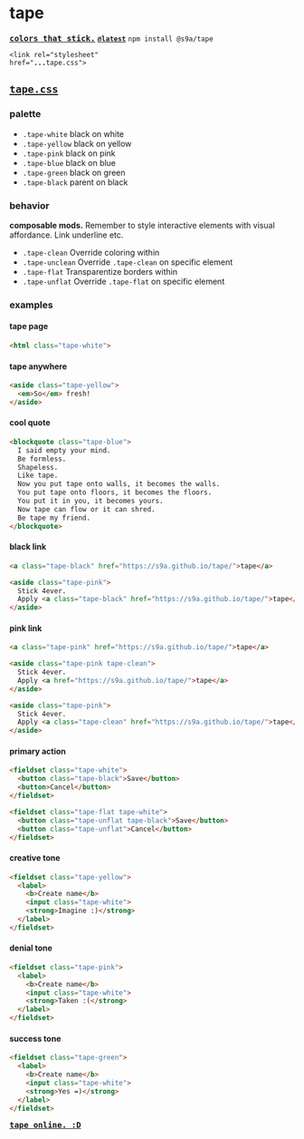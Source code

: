 # tape
[<tt><b>colors that stick.</b></tt>](https://s9a.github.io/tape/) [<b>`@latest`</b>](https://unpkg.com/@s9a/tape@latest) `npm install @s9a/tape`

<code>&lt;link rel="stylesheet" href="<strong>...</strong>tape.css"&gt;</code>

## [`tape.css`](tape.css)

### palette

- `.tape-white` black on white
- `.tape-yellow` black on yellow
- `.tape-pink` black on pink
- `.tape-blue` black on blue
- `.tape-green` black on green
- `.tape-black` parent on black

### behavior

**composable mods.** Remember to style interactive elements with visual affordance. Link underline etc.

- `.tape-clean` Override coloring within
- `.tape-unclean` Override `.tape-clean` on specific element
- `.tape-flat` Transparentize borders within
- `.tape-unflat` Override `.tape-flat` on specific element

### examples

#### tape page

```html
<html class="tape-white">
```

#### tape anywhere

```html
<aside class="tape-yellow">
  <em>So</em> fresh!
</aside>
```

#### cool quote
```html
<blockquote class="tape-blue">
  I said empty your mind.
  Be formless.
  Shapeless.
  Like tape.
  Now you put tape onto walls, it becomes the walls.
  You put tape onto floors, it becomes the floors.
  You put it in you, it becomes yours.
  Now tape can flow or it can shred.
  Be tape my friend.
</blockquote>
```

#### black link

```html
<a class="tape-black" href="https://s9a.github.io/tape/">tape</a>
```

```html
<aside class="tape-pink">
  Stick 4ever.
  Apply <a class="tape-black" href="https://s9a.github.io/tape/">tape</a>
</aside>
```

#### pink link

```html
<a class="tape-pink" href="https://s9a.github.io/tape/">tape</a>
```

```html
<aside class="tape-pink tape-clean">
  Stick 4ever.
  Apply <a href="https://s9a.github.io/tape/">tape</a>
</aside>
```

```html
<aside class="tape-pink">
  Stick 4ever.
  Apply <a class="tape-clean" href="https://s9a.github.io/tape/">tape</a>
</aside>
```

#### primary action

```html
<fieldset class="tape-white">
  <button class="tape-black">Save</button>
  <button>Cancel</button>
</fieldset>
```

```html
<fieldset class="tape-flat tape-white">
  <button class="tape-unflat tape-black">Save</button>
  <button class="tape-unflat">Cancel</button>
</fieldset>
```

#### creative tone

```html
<fieldset class="tape-yellow">
  <label>
    <b>Create name</b>
    <input class="tape-white">
    <strong>Imagine :)</strong>
  </label>
</fieldset>
```

#### denial tone

```html
<fieldset class="tape-pink">
  <label>
    <b>Create name</b>
    <input class="tape-white">
    <strong>Taken :(</strong>
  </label>
</fieldset>
```

#### success tone

```html
<fieldset class="tape-green">
  <label>
    <b>Create name</b>
    <input class="tape-white">
    <strong>Yes =)</strong>
  </label>
</fieldset>
```

[<tt><b>tape online. :D</b></tt>](https://s9a.github.io/tape/)
